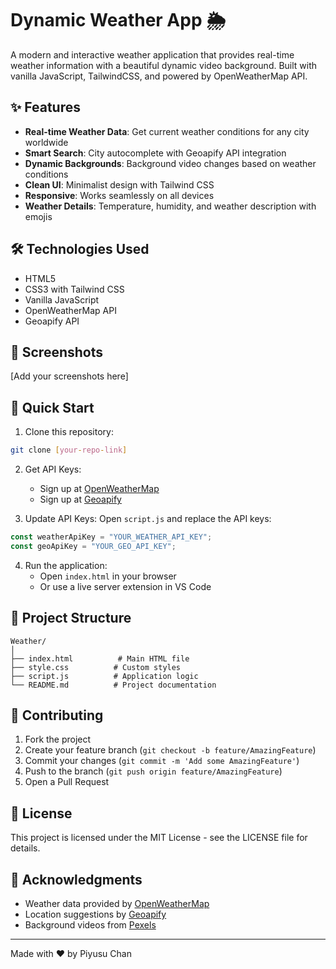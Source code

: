 # Dynamic Weather App 🌦️

A modern and interactive weather application that provides real-time weather information with a beautiful dynamic video background. Built with vanilla JavaScript, TailwindCSS, and powered by OpenWeatherMap API.

## ✨ Features

- **Real-time Weather Data**: Get current weather conditions for any city worldwide
- **Smart Search**: City autocomplete with Geoapify API integration
- **Dynamic Backgrounds**: Background video changes based on weather conditions
- **Clean UI**: Minimalist design with Tailwind CSS
- **Responsive**: Works seamlessly on all devices
- **Weather Details**: Temperature, humidity, and weather description with emojis

## 🛠️ Technologies Used

- HTML5
- CSS3 with Tailwind CSS
- Vanilla JavaScript
- OpenWeatherMap API
- Geoapify API

## 📸 Screenshots

[Add your screenshots here]

## 🚀 Quick Start

1. Clone this repository:
```bash
git clone [your-repo-link]
```

2. Get API Keys:
   - Sign up at [OpenWeatherMap](https://openweathermap.org/api)
   - Sign up at [Geoapify](https://www.geoapify.com/)

3. Update API Keys:
   Open `script.js` and replace the API keys:
```javascript
const weatherApiKey = "YOUR_WEATHER_API_KEY";
const geoApiKey = "YOUR_GEO_API_KEY";
```

4. Run the application:
   - Open `index.html` in your browser
   - Or use a live server extension in VS Code

## 📁 Project Structure

```
Weather/
│
├── index.html          # Main HTML file
├── style.css          # Custom styles
├── script.js          # Application logic
└── README.md          # Project documentation
```

## 🤝 Contributing

1. Fork the project
2. Create your feature branch (`git checkout -b feature/AmazingFeature`)
3. Commit your changes (`git commit -m 'Add some AmazingFeature'`)
4. Push to the branch (`git push origin feature/AmazingFeature`)
5. Open a Pull Request

## 📝 License

This project is licensed under the MIT License - see the LICENSE file for details.

## 🙏 Acknowledgments

- Weather data provided by [OpenWeatherMap](https://openweathermap.org/)
- Location suggestions by [Geoapify](https://www.geoapify.com/)
- Background videos from [Pexels](https://www.pexels.com/)

---

Made with ❤️ by Piyusu Chan